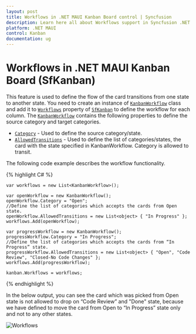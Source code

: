 ```yaml
---
layout: post
title: Workflows in .NET MAUI Kanban Board control | Syncfusion
description: Learn here all about Workflows support in Syncfusion .NET MAUI Kanban Board (SfKanban) control and more.
platform: .NET MAUI
control: Kanban
documentation: ug
---
```


# Workflows in .NET MAUI Kanban Board (SfKanban)

This feature is used to define the flow of the card transitions from one state to another state. You need to create an instance of [`KanbanWorkflow`]() class and add it to [`Workflows`]() property of [`SfKanban`]() to define the workflow for each column.  The [`KanbanWorkflow`]() contains the following properties to define the source category and target categories.

* [`Category`]() - Used to define the source category/state.
* [`AllowedTransitions`]() - Used to define the list of categories/states, the card with the state specified in KanbanWorkflow. Category is allowed to transit.

The following code example describes the workflow functionality.

{% highlight C# %}

    var workflows = new List<KanbanWorkflow>();

    var openWorkflow = new KanbanWorkflow();  
    openWorkflow.Category = "Open"; 
    //Define the list of categories which accepts the cards from Open state.
    openWorkflow.AllowedTransitions = new List<object> { "In Progress" }; 
    workflows.Add(openWorkflow); 

    var progressWorkflow = new KanbanWorkflow(); 
    progressWorkflow.Category = "In Progress"; 
    //Define the list of categories which accepts the cards from “In Progress” state.
    progressWorkflow.AllowedTransitions = new List<object> { "Open", "Code Review", "Closed-No Code Changes" }; 
    workflows.Add(progressWorkflow); 

    kanban.Workflows = workflows;

{% endhighlight %}


In the below output, you can see the card which was picked from Open state is not allowed to drop on “Code Review” and "Done" state, because we have defined to move the card from Open to “In Progress” state only and not to any other states.


![Workflows]()

